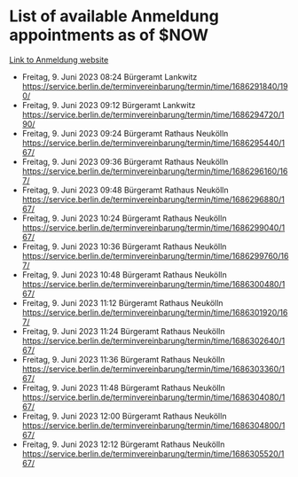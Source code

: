 # List of available Anmeldung appointments as of $NOW
[Link to Anmeldung website](https://service.berlin.de/terminvereinbarung/termin/tag.php?termin=1&anliegen[]=120686&dienstleisterlist=122210,122217,327316,122219,327312,122227,327314,122231,327346,122243,327348,122254,122252,329742,122260,329745,122262,329748,122271,327278,122273,327274,122277,327276,330436,122280,327294,122282,327290,122284,327292,122291,327270,122285,327266,122286,327264,122296,327268,150230,329760,122297,327286,122294,327284,122312,329763,122314,329775,122304,327330,122311,327334,122309,327332,317869,122281,327352,122279,329772,122283,122276,327324,122274,327326,122267,329766,122246,327318,122251,327320,122257,327322,122208,327298,122226,327300&herkunft=http%3A%2F%2Fservice.berlin.de%2Fdienstleistung%2F120686%2F)
- Freitag, 9. Juni 2023 08:24 Bürgeramt Lankwitz https://service.berlin.de/terminvereinbarung/termin/time/1686291840/190/
- Freitag, 9. Juni 2023 09:12 Bürgeramt Lankwitz https://service.berlin.de/terminvereinbarung/termin/time/1686294720/190/
- Freitag, 9. Juni 2023 09:24 Bürgeramt Rathaus Neukölln https://service.berlin.de/terminvereinbarung/termin/time/1686295440/167/
- Freitag, 9. Juni 2023 09:36 Bürgeramt Rathaus Neukölln https://service.berlin.de/terminvereinbarung/termin/time/1686296160/167/
- Freitag, 9. Juni 2023 09:48 Bürgeramt Rathaus Neukölln https://service.berlin.de/terminvereinbarung/termin/time/1686296880/167/
- Freitag, 9. Juni 2023 10:24 Bürgeramt Rathaus Neukölln https://service.berlin.de/terminvereinbarung/termin/time/1686299040/167/
- Freitag, 9. Juni 2023 10:36 Bürgeramt Rathaus Neukölln https://service.berlin.de/terminvereinbarung/termin/time/1686299760/167/
- Freitag, 9. Juni 2023 10:48 Bürgeramt Rathaus Neukölln https://service.berlin.de/terminvereinbarung/termin/time/1686300480/167/
- Freitag, 9. Juni 2023 11:12 Bürgeramt Rathaus Neukölln https://service.berlin.de/terminvereinbarung/termin/time/1686301920/167/
- Freitag, 9. Juni 2023 11:24 Bürgeramt Rathaus Neukölln https://service.berlin.de/terminvereinbarung/termin/time/1686302640/167/
- Freitag, 9. Juni 2023 11:36 Bürgeramt Rathaus Neukölln https://service.berlin.de/terminvereinbarung/termin/time/1686303360/167/
- Freitag, 9. Juni 2023 11:48 Bürgeramt Rathaus Neukölln https://service.berlin.de/terminvereinbarung/termin/time/1686304080/167/
- Freitag, 9. Juni 2023 12:00 Bürgeramt Rathaus Neukölln https://service.berlin.de/terminvereinbarung/termin/time/1686304800/167/
- Freitag, 9. Juni 2023 12:12 Bürgeramt Rathaus Neukölln https://service.berlin.de/terminvereinbarung/termin/time/1686305520/167/
